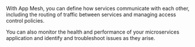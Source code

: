 With App Mesh, you can define how services communicate with each other, including the routing of traffic between services and managing access control policies. 

You can also monitor the health and performance of your microservices application and identify and troubleshoot issues as they arise.